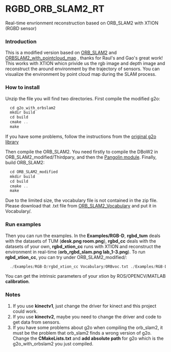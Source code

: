 # RGBD_ORB_SLAM2_RT
Real-time envrionment reconstruction based on ORB_SLAM2 with XTION (RGBD sensor) <br>
 
### Introduction
This is a modified version based on [ORB_SLAM2](https://github.com/raulmur/ORB_SLAM2) and [ORBSLAM2_with_pointcloud_map](https://github.com/gaoxiang12/ORBSLAM2_with_pointcloud_map) , thanks for Raul's and Gao's great work! This works with XTION whicn privide us the rgb image and depth image and reconstruct the around environment by the trajectory of sensors. You can visualize the environment by point cloud map during the SLAM process. <br>

### How to install
Unzip the file you will find two directories. First compile the modified g2o: <br>
```c
  cd g2o_with_orbslam2
  mkdir build
  cd build
  cmake ..
  make 
```
If you have some problems, follow the instructions from the [original g2o library](https://github.com/RainerKuemmerle/g2o) <br>

Then compile the ORB_SLAM2. You need firstly to compile the DBoW2 in ORB_SLAM2_modified/Thirdpary, and then the [Pangolin module](https://github.com/stevenlovegrove/Pangolin). Finally, build ORB_SLAM2:
```c
  cd ORB_SLAM2_modified
  mkdir build
  cd build
  cmake ..
  make
```
Due to the limited size, the vocabulary file is not contained in the zip file. Please download that .txt file from [ORB_SLAM2_Vocabulary](https://github.com/raulmur/ORB_SLAM2/tree/master/Vocabulary) and put it in Vocabulary/.

### Run examples
Then you can run the examples. In the **Examples/RGB-D**, **rgbd_tum** deals with the datasets of TUM (**desk.png room.png**), **rgbd_cc** deals with the datasets of your own, **rgbd_xtion_cc** runs with XTION and reconstruct the environment in real-time (**orb_rgbd_slam.png lab_1-3.png**). To run **rgbd_xtion_cc**, you can try under ORB_SLAM2_modified/: <br>
```c
  ./Examples/RGB-D/rgbd_xtion_cc Vocabulary/ORBvoc.txt ./Examples/RGB-D/xtion.yaml
```
You can get the intrinsic parameters of your xtion by ROS/OPENCV/MATLAB **calibration**. <br>
 
### Notes
1. If you use **kinectv1**, just change the driver for kinect and this project could work. <br>
2. If you use **kinectv2**, maybe you need to change the driver and code to get data from sensors. <br>
3. If you have some problems about g2o when compiling the orb_slam2, it must be the problem that orb_slam2 finds a wrong version of g2o. Change the **CMakeLists.txt** and **add absolute path** for g2o which is the g2o_with_orbslam2 you just compiled.
